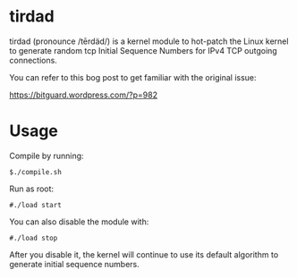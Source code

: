 # tirdad
tirdad (pronounce /tērdäd/) is a kernel module to hot-patch the Linux kernel to generate random tcp Initial Sequence Numbers for IPv4 TCP outgoing connections.

You can refer to this bog post to get familiar with the original issue:

https://bitguard.wordpress.com/?p=982

# Usage
 Compile by running:
 
`$./compile.sh`

 Run as root:
 
`#./load start`

 You can also disable the module with:
 
`#./load stop`

 After you disable it, the kernel will continue to use its default algorithm to generate initial sequence numbers.
